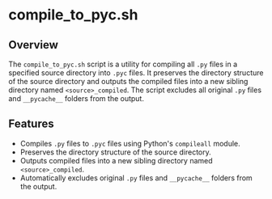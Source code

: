 # compile_to_pyc.sh

## Overview

The `compile_to_pyc.sh` script is a utility for compiling all `.py` files in a specified source directory into `.pyc` files. It preserves the directory structure of the source directory and outputs the compiled files into a new sibling directory named `<source>_compiled`. The script excludes all original `.py` files and `__pycache__` folders from the output.

## Features

- Compiles `.py` files to `.pyc` files using Python's `compileall` module.
- Preserves the directory structure of the source directory.
- Outputs compiled files into a new sibling directory named `<source>_compiled`.
- Automatically excludes original `.py` files and `__pycache__` folders from the output.
